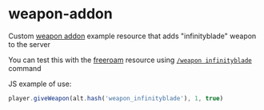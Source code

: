 # weapon-addon

Custom [weapon addon](https://docs.altv.mp/gta/articles/tutorials/stream_weapons.html) example resource that adds "infinityblade" weapon to the server

You can test this with the [freeroam](../freeroam) resource using [`/weapon infinityblade`](../freeroam/README.md#commands) command

JS example of use:

```js
player.giveWeapon(alt.hash('weapon_infinityblade'), 1, true)
```
